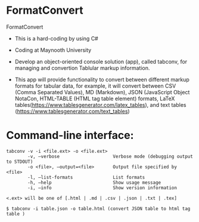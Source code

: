 # FormatConvert
 
FormatConvert

- This is a hard-coding by using C#

- Coding at Maynooth University

- Develop an object-oriented console solution (app), called tabconv, for managing and convertion Tablular markup information. 

- This app will provide functionality to convert between different markup formats for tabular data, for example, it will convert between CSV (Comma Separated Values), MD (Markdown), JSON (JavaScript Object NotaCon, HTML-TABLE (HTML tag table element) formats, LaTeX tables(https://www.tablesgenerator.com/latex_tables), and text tables (https://www.tablesgenerator.com/text_tables) 
 
# Command-line interface:

          
```
tabconv -v -i <file.ext> -o <file.ext>
        -v, —verbose                    Verbose mode (debugging output to STDOUT)
        -o <file>, —output=<file>       Output file specified by <file>
        -l, —list-formats               List formats
        -h, —help                       Show usage message
        -i, —info                       Show version information
                              
<.ext> will be one of [.html | .md | .csv | .json | .txt | .tex]
  
$ tabconv -i table.json -o table.html (convert JSON table to html tag table )
          
```

